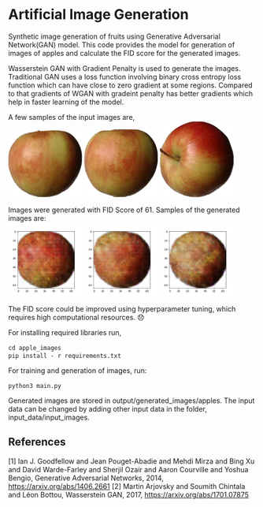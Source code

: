 # Artificial Image Generation
Synthetic image generation of fruits using Generative Adversarial Network(GAN) model. This code provides the model for generation of images of apples and calculate the FID score for the generated images.

Wasserstein GAN with Gradient Penalty is used to generate the images. Traditional GAN uses a loss function involving binary cross entropy loss function which can have close to zero gradient at some regions. Compared to that gradients of WGAN with gradeint penalty has better gradients which help in faster learning of the model.

A few samples of the input images are,<br/>
<img src="input_data/input_images/apples/r0_0.jpg" width="150" />
<img src="input_data/input_images/apples/r0_300.jpg" width="150" />
<img src="input_data/input_images/apples/r1_300.jpg" width="150" />

Images were generated with FID Score of 61. Samples of the generated images are: <br/>
<img src="output/generated_images/apples/generated_image_0.png" width="150" />
<img src="output/generated_images/apples/generated_image_1.png" width="150" />
<img src="output/generated_images/apples/generated_image_10.png" width="150" />

The FID score could be improved using hyperparameter tuning, which requires high computational resources. :disappointed:

For installing required libraries run, 
```
cd apple_images
pip install - r requirements.txt
```
For training and generation of images, run:
```
python3 main.py
```
Generated images are stored in output/generated_images/apples. The input data can be changed by adding other input data in the folder, input_data/input_images.

## References
<a id="1">[1]</a> Ian J. Goodfellow and Jean Pouget-Abadie and Mehdi Mirza and Bing Xu and David Warde-Farley and Sherjil Ozair and Aaron Courville and Yoshua Bengio, Generative Adversarial Networks, 2014, https://arxiv.org/abs/1406.2661
<a id="2">[2]</a> Martin Arjovsky and Soumith Chintala and Léon Bottou, Wasserstein GAN, 2017, https://arxiv.org/abs/1701.07875
